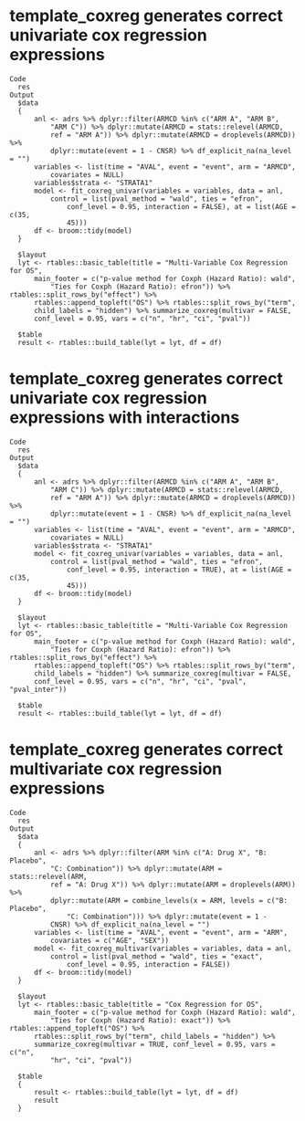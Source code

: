 # template_coxreg generates correct univariate cox regression expressions

    Code
      res
    Output
      $data
      {
          anl <- adrs %>% dplyr::filter(ARMCD %in% c("ARM A", "ARM B", 
              "ARM C")) %>% dplyr::mutate(ARMCD = stats::relevel(ARMCD, 
              ref = "ARM A")) %>% dplyr::mutate(ARMCD = droplevels(ARMCD)) %>% 
              dplyr::mutate(event = 1 - CNSR) %>% df_explicit_na(na_level = "")
          variables <- list(time = "AVAL", event = "event", arm = "ARMCD", 
              covariates = NULL)
          variables$strata <- "STRATA1"
          model <- fit_coxreg_univar(variables = variables, data = anl, 
              control = list(pval_method = "wald", ties = "efron", 
                  conf_level = 0.95, interaction = FALSE), at = list(AGE = c(35, 
                  45)))
          df <- broom::tidy(model)
      }
      
      $layout
      lyt <- rtables::basic_table(title = "Multi-Variable Cox Regression for OS", 
          main_footer = c("p-value method for Coxph (Hazard Ratio): wald", 
              "Ties for Coxph (Hazard Ratio): efron")) %>% rtables::split_rows_by("effect") %>% 
          rtables::append_topleft("OS") %>% rtables::split_rows_by("term", 
          child_labels = "hidden") %>% summarize_coxreg(multivar = FALSE, 
          conf_level = 0.95, vars = c("n", "hr", "ci", "pval"))
      
      $table
      result <- rtables::build_table(lyt = lyt, df = df)
      

# template_coxreg generates correct univariate cox regression expressions with interactions

    Code
      res
    Output
      $data
      {
          anl <- adrs %>% dplyr::filter(ARMCD %in% c("ARM A", "ARM B", 
              "ARM C")) %>% dplyr::mutate(ARMCD = stats::relevel(ARMCD, 
              ref = "ARM A")) %>% dplyr::mutate(ARMCD = droplevels(ARMCD)) %>% 
              dplyr::mutate(event = 1 - CNSR) %>% df_explicit_na(na_level = "")
          variables <- list(time = "AVAL", event = "event", arm = "ARMCD", 
              covariates = NULL)
          variables$strata <- "STRATA1"
          model <- fit_coxreg_univar(variables = variables, data = anl, 
              control = list(pval_method = "wald", ties = "efron", 
                  conf_level = 0.95, interaction = TRUE), at = list(AGE = c(35, 
                  45)))
          df <- broom::tidy(model)
      }
      
      $layout
      lyt <- rtables::basic_table(title = "Multi-Variable Cox Regression for OS", 
          main_footer = c("p-value method for Coxph (Hazard Ratio): wald", 
              "Ties for Coxph (Hazard Ratio): efron")) %>% rtables::split_rows_by("effect") %>% 
          rtables::append_topleft("OS") %>% rtables::split_rows_by("term", 
          child_labels = "hidden") %>% summarize_coxreg(multivar = FALSE, 
          conf_level = 0.95, vars = c("n", "hr", "ci", "pval", "pval_inter"))
      
      $table
      result <- rtables::build_table(lyt = lyt, df = df)
      

# template_coxreg generates correct multivariate cox regression expressions

    Code
      res
    Output
      $data
      {
          anl <- adrs %>% dplyr::filter(ARM %in% c("A: Drug X", "B: Placebo", 
              "C: Combination")) %>% dplyr::mutate(ARM = stats::relevel(ARM, 
              ref = "A: Drug X")) %>% dplyr::mutate(ARM = droplevels(ARM)) %>% 
              dplyr::mutate(ARM = combine_levels(x = ARM, levels = c("B: Placebo", 
                  "C: Combination"))) %>% dplyr::mutate(event = 1 - 
              CNSR) %>% df_explicit_na(na_level = "")
          variables <- list(time = "AVAL", event = "event", arm = "ARM", 
              covariates = c("AGE", "SEX"))
          model <- fit_coxreg_multivar(variables = variables, data = anl, 
              control = list(pval_method = "wald", ties = "exact", 
                  conf_level = 0.95, interaction = FALSE))
          df <- broom::tidy(model)
      }
      
      $layout
      lyt <- rtables::basic_table(title = "Cox Regression for OS", 
          main_footer = c("p-value method for Coxph (Hazard Ratio): wald", 
              "Ties for Coxph (Hazard Ratio): exact")) %>% rtables::append_topleft("OS") %>% 
          rtables::split_rows_by("term", child_labels = "hidden") %>% 
          summarize_coxreg(multivar = TRUE, conf_level = 0.95, vars = c("n", 
              "hr", "ci", "pval"))
      
      $table
      {
          result <- rtables::build_table(lyt = lyt, df = df)
          result
      }
      

